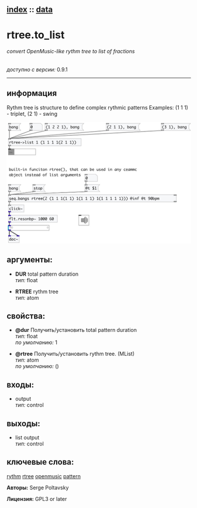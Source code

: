 [index](index.html) :: [data](category_data.html)
---

# rtree.to_list

###### convert OpenMusic-like rythm tree to list of fractions

*доступно с версии:* 0.9.1

---


## информация
Rythm tree is structure to define complex rythmic patterns Examples: (1 1 1) - triplet, (2 1) - swing


[![example](../examples/img/rtree.to_list.jpg)](../examples/pd/rtree.to_list.pd)



## аргументы:

* **DUR**
total pattern duration<br>
_тип:_ float<br>

* **RTREE**
rythm tree<br>
_тип:_ atom<br>





## свойства:

* **@dur** 
Получить/установить total pattern duration<br>
_тип:_ float<br>
_по умолчанию:_ 1<br>

* **@rtree** 
Получить/установить rythm tree. (MList)<br>
_тип:_ atom<br>
_по умолчанию:_ ()<br>



## входы:

* output<br>
_тип:_ control



## выходы:

* list output<br>
_тип:_ control



## ключевые слова:

[rythm](keywords/rythm.html)
[rtree](keywords/rtree.html)
[openmusic](keywords/openmusic.html)
[pattern](keywords/pattern.html)






**Авторы:** Serge Poltavsky




**Лицензия:** GPL3 or later





